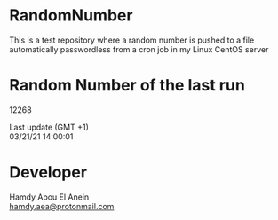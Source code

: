 # RandomNumber    
This is a test repository where a random number is pushed to a file automatically passwordless from a cron job in my Linux CentOS server    
# Random Number of the last run   
12268
      
Last update (GMT +1)    
03/21/21 14:00:01
# Developer    
Hamdy Abou El Anein   
hamdy.aea@protonmail.com
